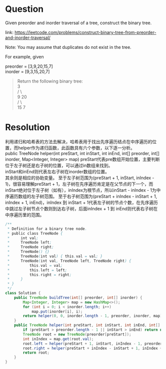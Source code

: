 # Question
Given preorder and inorder traversal of a tree, construct the binary tree.

link: https://leetcode.com/problems/construct-binary-tree-from-preorder-and-inorder-traversal/

Note:
You may assume that duplicates do not exist in the tree.

For example, given

preorder = [3,9,20,15,7]  
inorder = [9,3,15,20,7]  
> Return the following binary tree:  
>     3  
>    / \  
>   9  20  
>   /  \  
>   15   7

# Resolution
利用递归和哈希表的方法去解决，哈希表用于找出先序遍历结点在中序遍历的位置，而helper作为递归函数，此函数具有六个参数，以下逐一分析。  
public TreeNode helper(int preStart, int inStart, int inEnd, int[] preorder, int[] inorder, Map<Integer, Integer> map)
preStart代表pre数组开始位置，主要判断位于左子树还是右子树的位置，可以通过in数组来找到。  
inStart和inEnd则代表左右子树在inorder数组的位置。  
其余则是相应的协助变量。
至于左子树范围为(preStart + 1, inStart, inIndex - 1)，很容易理解preStart + 1，左子树在先序遍历肯定是在父节点的下一个，而inStart绝对位于左子树（如有），inIndex为根节点，所以inStart - inIndex - 1为中序遍历数组的左子树范围。
至于右子树范围为(preStart + inIndex - inStart + 1, inIndex + 1, inEnd)，inIndex 到 inStart + 1代表左子树的节点个数，在先序遍历中跳过左子树节点个数则到达右子树，后面inIndex + 1 到 inEnd则代表右子树在中序遍历里的范围。
```java
/**
 * Definition for a binary tree node.
 * public class TreeNode {
 *     int val;
 *     TreeNode left;
 *     TreeNode right;
 *     TreeNode() {}
 *     TreeNode(int val) { this.val = val; }
 *     TreeNode(int val, TreeNode left, TreeNode right) {
 *         this.val = val;
 *         this.left = left;
 *         this.right = right;
 *     }
 * }
 */
class Solution {
    public TreeNode buildTree(int[] preorder, int[] inorder) {
        Map<Integer, Integer> map = new HashMap<>();
        for (int i = 0; i < inorder.length; i++)
            map.put(inorder[i], i);       
        return helper(0, 0, inorder.length - 1, preorder, inorder, map);
    }    
    public TreeNode helper(int preStart, int inStart, int inEnd, int[] preorder, int[] inorder, Map<Integer, Integer> map) {
        if (preStart > preorder.length - 1 || inStart > inEnd) return null;//violate the condition
        TreeNode root = new TreeNode(preorder[preStart]);
        int inIndex = map.get(root.val);
        root.left = helper(preStart + 1, inStart, inIndex - 1, preorder, inorder, map);
        root.right = helper(preStart + inIndex - inStart + 1, inIndex + 1, inEnd, preorder, inorder, map);
        return root;
    }
}
```
